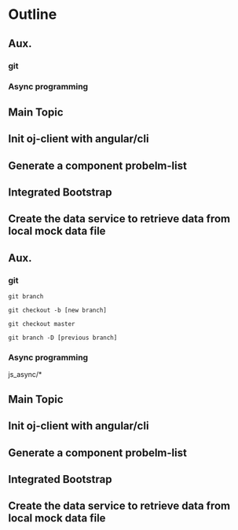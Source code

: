 # Outline
## Aux.
### git
### Async programming

## Main Topic
## Init oj-client with angular/cli
## Generate a component probelm-list
## Integrated Bootstrap
## Create the data service to retrieve data from local mock data file
 


## Aux.
### git
```
git branch

git checkout -b [new branch]

git checkout master

git branch -D [previous branch]
```

### Async programming
js_async/*

## Main Topic
## Init oj-client with angular/cli

## Generate a component probelm-list
## Integrated Bootstrap
## Create the data service to retrieve data from local mock data file
